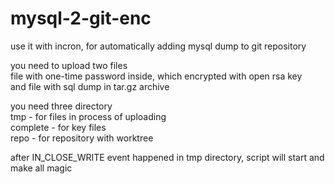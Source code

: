 # mysql-2-git-enc
use it with incron, for automatically adding mysql dump to git repository

you need to upload two files  
file with one-time password inside, which encrypted with open rsa key  
and file with sql dump in tar.gz archive

you need three directory  
tmp - for files in process of uploading  
complete - for key files   
repo - for repository with worktree

after IN_CLOSE_WRITE event happened in tmp directory, script will start and make all magic
